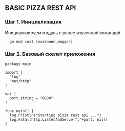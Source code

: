 ## BASIC PIZZA REST API

### Шаг 1. Инициализация
Инициализируем модуль с ранее изученной командой 
```
  go mod init [название_модуля]
```
### Шаг 2. Базовый скелет приложения
```
package main

import (
  "log"
  "net/http"
)

var (
  port string = "8080"
)

func main() {
  log.Println("Starting pizza rest api ...")
  log.Fatal(http.ListenAndServe(":"+port, nil))
}
```

